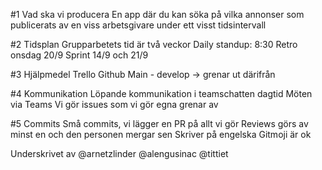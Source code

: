 #1 Vad ska vi producera
En app där du kan söka på vilka annonser som publicerats av en viss arbetsgivare under ett visst tidsintervall

#2 Tidsplan
Grupparbetets tid är två veckor
Daily standup: 8:30 
Retro onsdag 20/9
Sprint 14/9 och 21/9

#3 Hjälpmedel
Trello
Github 
Main - develop -> grenar ut därifrån

#4 Kommunikation
Löpande kommunikation i teamschatten dagtid
Möten via Teams
Vi gör issues som vi gör egna grenar av

#5 Commits
Små commits, vi lägger en PR på allt vi gör
Reviews görs av minst en och den personen mergar sen
Skriver på engelska
Gitmoji är ok

Underskrivet av
@arnetzlinder
@alengusinac
@tittiet

